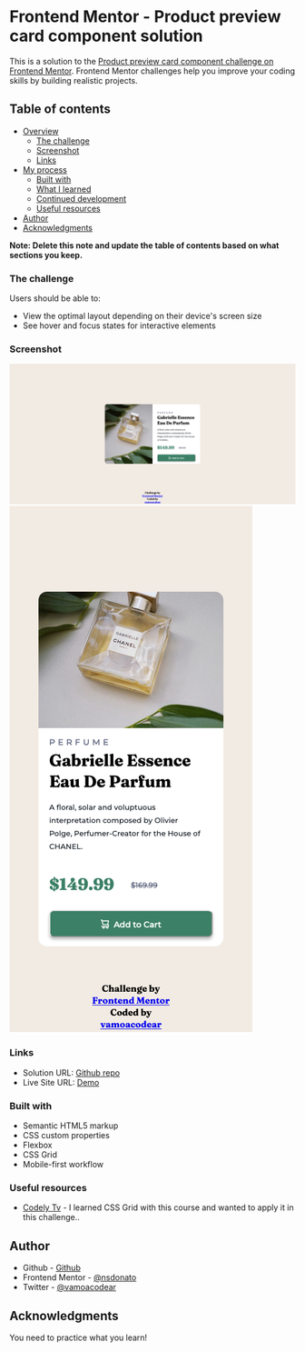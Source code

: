 # Frontend Mentor - Product preview card component solution

This is a solution to the [Product preview card component challenge on Frontend Mentor](https://www.frontendmentor.io/challenges/product-preview-card-component-GO7UmttRfa). Frontend Mentor challenges help you improve your coding skills by building realistic projects.

## Table of contents

- [Overview](#overview)
  - [The challenge](#the-challenge)
  - [Screenshot](#screenshot)
  - [Links](#links)
- [My process](#my-process)
  - [Built with](#built-with)
  - [What I learned](#what-i-learned)
  - [Continued development](#continued-development)
  - [Useful resources](#useful-resources)
- [Author](#author)
- [Acknowledgments](#acknowledgments)

**Note: Delete this note and update the table of contents based on what sections you keep.**

### The challenge

Users should be able to:

- View the optimal layout depending on their device's screen size
- See hover and focus states for interactive elements

### Screenshot

![Mobile version](./desktop.png)
![Desktop version](./mobile.png)

### Links

- Solution URL: [Github repo](https://github.com/nsdonato/mentor_productcard)
- Live Site URL: [Demo](https://your-live-site-url.com)

### Built with

- Semantic HTML5 markup
- CSS custom properties
- Flexbox
- CSS Grid
- Mobile-first workflow

### Useful resources

- [Codely Tv](https://pro.codely.com/library/css-grid-a-fondo-126731/307888/about) - I learned CSS Grid with this course and wanted to apply it in this challenge..

## Author

- Github - [Github](https://github.com/nsdonato)
- Frontend Mentor - [@nsdonato](https://www.frontendmentor.io/profile/yourusername)
- Twitter - [@vamoacodear](https://www.twitter.com/vamoacodear)

## Acknowledgments
You need to practice what you learn!
